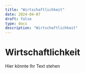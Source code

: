 ```yaml
---
title: "Wirtschaftlichkeit"
date: 2024-04-07
draft: false
type: docs
description: "Wirtschaftlichkeit"
---
```


# Wirtschaftlichkeit

Hier könnte Ihr Text stehen